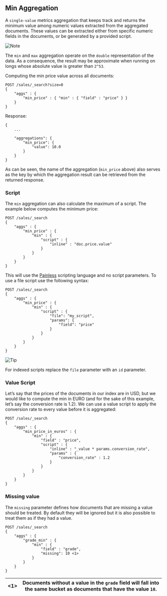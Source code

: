## Min Aggregation

A `single-value` metrics aggregation that keeps track and returns the minimum value among numeric values extracted from the aggregated documents. These values can be extracted either from specific numeric fields in the documents, or be generated by a provided script.

![Note](https://www.elastic.co/guide/en/elasticsearch/reference/current/images/icons/note.png)

The `min` and `max` aggregation operate on the `double` representation of the data. As a consequence, the result may be approximate when running on longs whose absolute value is greater than `2^53`.

Computing the min price value across all documents:
    
    
    POST /sales/_search?size=0
    {
        "aggs" : {
            "min_price" : { "min" : { "field" : "price" } }
        }
    }

Response:
    
    
    {
        ...
    
        "aggregations": {
            "min_price": {
                "value": 10.0
            }
        }
    }

As can be seen, the name of the aggregation (`min_price` above) also serves as the key by which the aggregation result can be retrieved from the returned response.

### Script

The `min` aggregation can also calculate the maximum of a script. The example below computes the minimum price:
    
    
    POST /sales/_search
    {
        "aggs" : {
            "min_price" : {
                "min" : {
                    "script" : {
                        "inline" : "doc.price.value"
                    }
                }
            }
        }
    }

This will use the [Painless](modules-scripting-painless.html) scripting language and no script parameters. To use a file script use the following syntax:
    
    
    POST /sales/_search
    {
        "aggs" : {
            "min_price" : {
                "min" : {
                    "script" : {
                        "file": "my_script",
                        "params": {
                            "field": "price"
                        }
                    }
                }
            }
        }
    }

![Tip](https://www.elastic.co/guide/en/elasticsearch/reference/current/images/icons/tip.png)

For indexed scripts replace the `file` parameter with an `id` parameter.

### Value Script

Let’s say that the prices of the documents in our index are in USD, but we would like to compute the min in EURO (and for the sake of this example, let’s say the conversion rate is 1.2). We can use a value script to apply the conversion rate to every value before it is aggregated:
    
    
    POST /sales/_search
    {
        "aggs" : {
            "min_price_in_euros" : {
                "min" : {
                    "field" : "price",
                    "script" : {
                        "inline" : "_value * params.conversion_rate",
                        "params" : {
                            "conversion_rate" : 1.2
                        }
                    }
                }
            }
        }
    }

### Missing value

The `missing` parameter defines how documents that are missing a value should be treated. By default they will be ignored but it is also possible to treat them as if they had a value.
    
    
    POST /sales/_search
    {
        "aggs" : {
            "grade_min" : {
                "min" : {
                    "field" : "grade",
                    "missing": 10 <1>
                }
            }
        }
    }

<1>| Documents without a value in the `grade` field will fall into the same bucket as documents that have the value `10`.     
---|---
